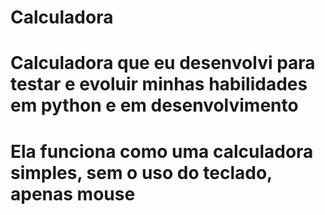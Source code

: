 # Calculadora
 
# Calculadora que eu desenvolvi para testar e evoluir minhas habilidades em python e em desenvolvimento
# Ela funciona como uma calculadora simples, sem o uso do teclado, apenas mouse